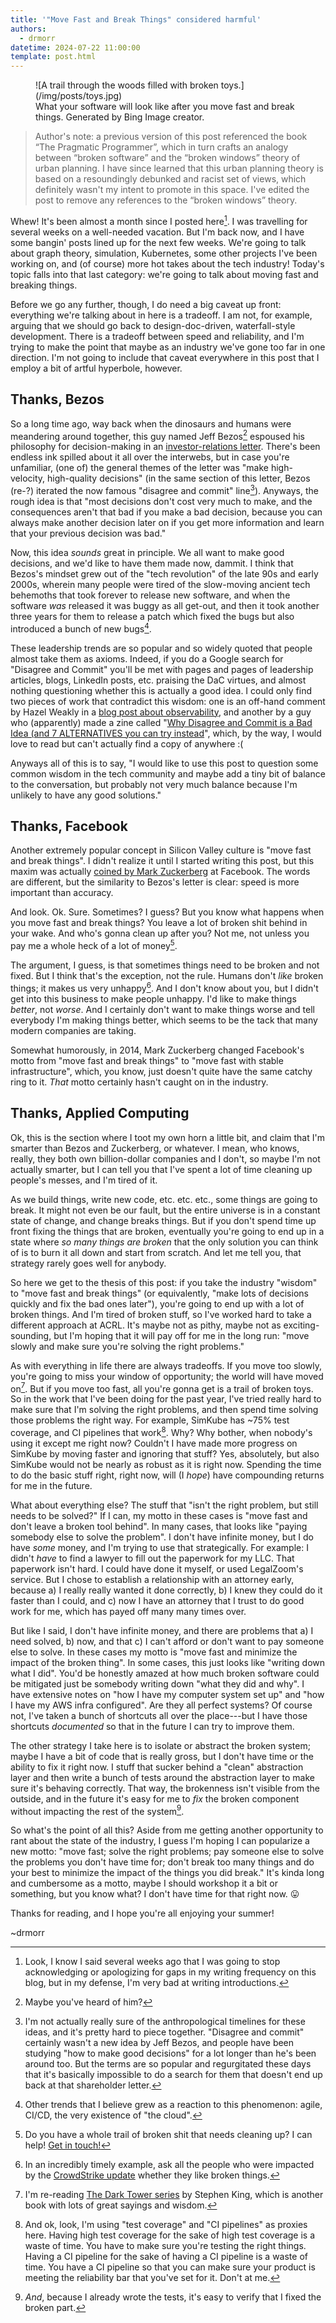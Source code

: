 ```yaml
---
title: '"Move Fast and Break Things" considered harmful'
authors:
  - drmorr
datetime: 2024-07-22 11:00:00
template: post.html
---
```


<figure markdown>
  ![A trail through the woods filled with broken toys.](/img/posts/toys.jpg)
  <figcaption>
    What your software will look like after you move fast and break things.  Generated by Bing Image creator.
  </figcaption>
</figure>

> Author's note: a previous version of this post referenced the book “The Pragmatic Programmer”, which in turn crafts an
> analogy between “broken software” and the “broken windows” theory of urban planning. I have since learned that this
> urban planning theory is based on a resoundingly debunked and racist set of views, which definitely wasn't my intent
> to promote in this space. I've edited the post to remove any references to the “broken windows” theory.

Whew!  It's been almost a month since I posted here[^1].  I was travelling for several weeks on a well-needed vacation.
But I'm back now, and I have some bangin' posts lined up for the next few weeks.  We're going to talk about graph
theory, simulation, Kubernetes, some other projects I've been working on, and (of course) more hot takes about the tech
industry! Today's topic falls into that last category: we're going to talk about moving fast and breaking things.

Before we go any further, though, I do need a big caveat up front: everything we're talking about in here is a tradeoff.
I am not, for example, arguing that we should go back to design-doc-driven, waterfall-style development.  There is a
tradeoff between speed and reliability, and I'm trying to make the point that maybe as an industry we've gone too far in
one direction.  I'm not going to include that caveat everywhere in this post that I employ a bit of artful hyperbole,
however.

## Thanks, Bezos

So a long time ago, way back when the dinosaurs and humans were meandering around together, this guy named Jeff
Bezos[^2] espoused his philosophy for decision-making in an [investor-relations letter](https://www.aboutamazon.com/news/company-news/2016-letter-to-shareholders).
There's been endless ink spilled about it all over the interwebs, but in case you're unfamiliar, (one of) the general
themes of the letter was "make high-velocity, high-quality decisions" (in the same section of this letter, Bezos (re-?)
iterated the now famous "disagree and commit" line[^3]).  Anyways, the rough idea is that "most decisions don't cost
very much to make, and the consequences aren't that bad if you make a bad decision, because you can always make another
decision later on if you get more information and learn that your previous decision was bad."

Now, this idea _sounds_ great in principle.  We all want to make good decisions, and we'd like to have them made now,
dammit.  I think that Bezos's mindset grew out of the "tech revolution" of the late 90s and early 2000s, wherein
many people were tired of the slow-moving ancient tech behemoths that took forever to release new software, and when the
software _was_ released it was buggy as all get-out, and then it took another three years for them to release a patch
which fixed the bugs but also introduced a bunch of new bugs[^4].

These leadership trends are so popular and so widely quoted that people almost take them as axioms.  Indeed, if you do a
Google search for "Disagree and Commit" you'll be met with pages and pages of leadership articles, blogs, LinkedIn
posts, etc. praising the DaC virtues, and almost nothing questioning whether this is actually a good idea.  I could only
find two pieces of work that contradict this wisdom: one is an off-hand comment by Hazel Weakly in a [blog post about
observability](https://hazelweakly.me/blog/redefining-observability/), and another by a guy who (apparently) made a zine
called "[Why Disagree and Commit is a Bad Idea (and 7 ALTERNATIVES you can try instead](https://mastodon.social/@stephenpa/112170759522145113)",
which, by the way, I would love to read but can't actually find a copy of anywhere :(

Anyways all of this is to say, "I would like to use this post to question some common wisdom in the tech community and
maybe add a tiny bit of balance to the conversation, but probably not very much balance because I'm unlikely to have any
good solutions."

## Thanks, Facebook

Another extremely popular concept in Silicon Valley culture is "move fast and break things".  I didn't realize it until
I started writing this post, but this maxim was actually [coined by Mark Zuckerberg](https://en.wikipedia.org/wiki/Meta_Platforms#History)
at Facebook.  The words are different, but the similarity to Bezos's letter is clear: speed is more important than
accuracy.

And look.  Ok.  Sure.  Sometimes?  I guess?  But you know what happens when you move fast and break things?  You leave a
lot of broken shit behind in your wake.  And who's gonna clean up after you?  Not me, not unless you pay me a whole heck
of a lot of money[^5].

The argument, I guess, is that sometimes things need to be broken and not fixed.  But I think that's the exception, not
the rule.  Humans don't _like_ broken things; it makes us very unhappy[^6].  And I don't know about you, but I didn't
get into this business to make people unhappy.  I'd like to make things _better_, not _worse_.  And I certainly don't
want to make things worse and tell everybody I'm making things better, which seems to be the tack that many modern
companies are taking.

Somewhat humorously, in 2014, Mark Zuckerberg changed Facebook's motto from "move fast and break things" to "move fast
with stable infrastructure", which, you know, just doesn't quite have the same catchy ring to it.  _That_ motto
certainly hasn't caught on in the industry.

## Thanks, Applied Computing

Ok, this is the section where I toot my own horn a little bit, and claim that I'm smarter than Bezos and Zuckerberg, or
whatever.  I mean, who knows, really, they both own billion-dollar companies and I don't, so maybe I'm not actually
smarter, but I can tell you that I've spent a lot of time cleaning up people's messes, and I'm tired of it.

As we build things, write new code, etc.  etc. etc., some things are going to break.  It might not even be our fault,
but the entire universe is in a constant state of change, and change breaks things.  But if you don't spend time up
front fixing the things that are broken, eventually you're going to end up in a state where _so many things are broken_
that the only solution you can think of is to burn it all down and start from scratch.  And let me tell you, that
strategy rarely goes well for anybody.

So here we get to the thesis of this post: if you take the industry "wisdom" to "move fast and break things" (or
equivalently, "make lots of decisions quickly and fix the bad ones later"), you're going to end up with a lot of broken
things. And I'm tired of broken stuff, so I've worked hard to take a different approach at ACRL. It's maybe not as
pithy, maybe not as exciting-sounding, but I'm hoping that it will pay off for me in the long run: "move slowly and make
sure you're solving the right problems."

As with everything in life there are always tradeoffs.  If you move too slowly, you're going to miss your window of
opportunity; the world will have moved on[^9].  But if you move too fast, all you're gonna get is a trail of broken
toys.  So in the work that I've been doing for the past year, I've tried really hard to make sure that I'm solving the
right problems, and then spend time solving those problems the right way.  For example, SimKube has ~75% test coverage,
and CI pipelines that work[^10].  Why?  Why bother, when nobody's using it except me right now?  Couldn't I have made
more progress on SimKube by moving faster and ignoring that stuff?  Yes, absolutely, but also SimKube would not be
nearly as robust as it is right now.  Spending the time to do the basic stuff right, right now, will (I _hope_) have
compounding returns for me in the future.

What about everything else?  The stuff that "isn't the right problem, but still needs to be solved?"  If I can, my motto
in these cases is "move fast and don't leave a broken tool behind".  In many cases, that looks like "paying somebody
else to solve the problem".  I don't have infinite money, but I do have _some_ money, and I'm trying to use that
strategically.  For example: I didn't _have_ to find a lawyer to fill out the paperwork for my LLC.  That paperwork
isn't hard.  I could have done it myself, or used LegalZoom's service.  But I chose to establish a relationship with an
attorney early, because a) I really really wanted it done correctly, b) I knew they could do it faster than I could, and
c) now I have an attorney that I trust to do good work for me, which has payed off many many times over.

But like I said, I don't have infinite money, and there are problems that a) I need solved, b) now, and that c) I can't
afford or don't want to pay someone else to solve.  In these cases my motto is "move fast and minimize the impact of the
broken thing".  In some cases, this just looks like "writing down what I did".  You'd be honestly amazed at how much
broken software could be mitigated just be somebody writing down "what they did and why".  I have extensive notes on
"how I have my computer system set up" and "how I have my AWS infra configured".  Are they all perfect systems?  Of
course not, I've taken a bunch of shortcuts all over the place---but I have those shortcuts _documented_ so that in the
future I can try to improve them.

The other strategy I take here is to isolate or abstract the broken system; maybe I have a bit of code that is really
gross, but I don't have time or the ability to fix it right now.  I stuff that sucker behind a "clean" abstraction layer
and then write a bunch of tests around the abstraction layer to make sure it's behaving correctly.  That way, the
brokenness isn't visible from the outside, and in the future it's easy for me to _fix_ the broken component without
impacting the rest of the system[^11].

So what's the point of all this?  Aside from me getting another opportunity to rant about the state of the industry, I
guess I'm hoping I can popularize a new motto: "move fast; solve the right problems; pay someone else to solve the
problems you don't have time for; don't break too many things and do your best to minimize the impact of the things you
did break."  It's kinda long and cumbersome as a motto, maybe I should workshop it a bit or something, but you know
what?  I don't have time for that right now. 😛

Thanks for reading, and I hope you're all enjoying your summer!

~drmorr

[^1]: Look, I know I said several weeks ago that I was going to stop acknowledging or apologizing for gaps in my writing
    frequency on this blog, but in my defense, I'm very bad at writing introductions.

[^2]: Maybe you've heard of him?

[^3]: I'm not actually really sure of the anthropological timelines for these ideas, and it's pretty hard to piece
    together.  "Disagree and commit" certainly wasn't a new idea by Jeff Bezos, and people have been studying "how to
    make good decisions" for a lot longer than he's been around too.  But the terms are so popular and regurgitated
    these days that it's basically impossible to do a search for them that doesn't end up back at that shareholder letter.

[^4]: Other trends that I believe grew as a reaction to this phenomenon: agile, CI/CD, the very existence of "the
    cloud".

[^5]: Do you have a whole trail of broken shit that needs cleaning up?  I can help!  [Get in touch!](https://appliedcomputing.io/contact/)

[^6]: In an incredibly timely example, ask all the people who were impacted by the [CrowdStrike
    update](https://arstechnica.com/information-technology/2024/07/crowdstrike-fixes-start-at-reboot-up-to-15-times-and-get-more-complex-from-there/)
    whether they like broken things.

[^7]: 30-second review: I generally agreed with the content, but I felt like it didn't go deep enough.  Lots of pithy
    advice and aphorisms, relatively light on the "How do you actually apply this when you're working in a company with
    30 years of technical debt and limited support from upper management to make things better."

[^8]: Which studies?  [Top.  Studies.](https://www.youtube.com/watch?v=Fdjf4lMmiiI)

[^9]: I'm re-reading [The Dark Tower series](https://www.amazon.com/The-Dark-Tower-I-Stephen-King-audiobook/dp/B019NOJ4JG/ref=sr_1_1)
    by Stephen King, which is another book with lots of great sayings and wisdom.

[^10]: And ok, look, I'm using "test coverage" and "CI pipelines" as proxies here.  Having high test coverage for the
    sake of high test coverage is a waste of time.  You have to make sure you're testing the right things.  Having a CI
    pipeline for the sake of having a CI pipeline is a waste of time.  You have a CI pipeline so that you can make sure
    your product is meeting the reliability bar that you've set for it.  Don't at me.

[^11]: _And_, because I already wrote the tests, it's easy to verify that I fixed the broken part.
